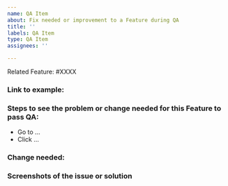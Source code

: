 ```yaml
---
name: QA Item
about: Fix needed or improvement to a Feature during QA
title: ''
labels: QA Item
type: QA Item
assignees: ''

---
```


Related Feature: #XXXX

### Link to example:

### Steps to see the problem or change needed for this Feature to pass QA:

- Go to ...
- Click ...

### Change needed:


### Screenshots of the issue or solution
